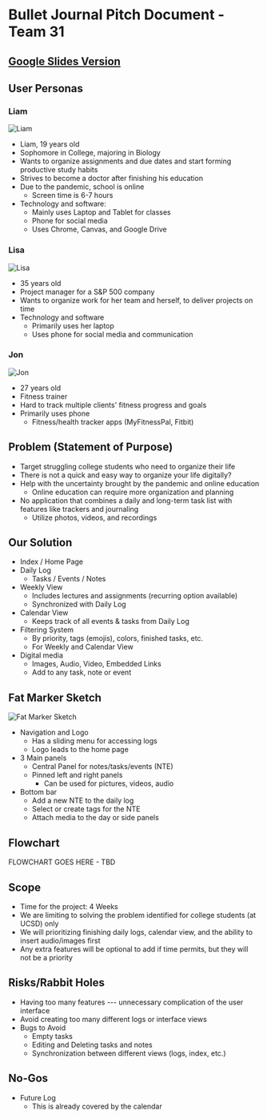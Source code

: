 # Bullet Journal Pitch Document - Team 31

## [Google Slides Version](https://docs.google.com/presentation/d/1LN0QaDYnQGybovSRNXuex7BkuSn9WxUcT-Q5lRLusqs/edit?usp=sharing)

## User Personas

### Liam

![Liam](images/liam.png)

- Liam, 19 years old
- Sophomore in College, majoring in Biology
- Wants to organize assignments and due dates and start forming productive study habits
- Strives to become a doctor after finishing his education
- Due to the pandemic, school is online
    - Screen time is 6-7 hours
- Technology and software:
    - Mainly uses Laptop and Tablet for classes
    - Phone for social media
    - Uses Chrome, Canvas, and Google Drive

### Lisa

![Lisa](images/lisa.png)

- 35 years old
- Project manager for a S&P 500 company
- Wants to organize work for her team and herself, to deliver projects on time
- Technology and software
    - Primarily uses her laptop
    - Uses phone for social media and communication

### Jon

![Jon](images/jon.png)

- 27 years old
- Fitness trainer
- Hard to track multiple clients' fitness progress and goals
- Primarily uses phone
    - Fitness/health tracker apps (MyFitnessPal, Fitbit)

## Problem (Statement of Purpose)

- Target struggling college students who need to organize their life
- There is not a quick and easy way to organize your life digitally?
- Help with the uncertainty brought by the pandemic and online education
    - Online education can require more organization and planning
- No application that combines a daily and long-term task list with features like trackers and journaling
    - Utilize photos, videos, and recordings

## Our Solution

- Index / Home Page
- Daily Log
    - Tasks / Events / Notes
- Weekly View
    - Includes lectures and assignments (recurring option available)
    - Synchronized with Daily Log
- Calendar View
    - Keeps track of all events & tasks from Daily Log
- Filtering System
    - By priority, tags (emojis), colors, finished tasks, etc.
    - For Weekly and Calendar View
- Digital media
    - Images, Audio, Video, Embedded Links
    - Add to any task, note or event

## Fat Marker Sketch

![Fat Marker Sketch](fat_marker.png)

- Navigation and Logo
    - Has a sliding menu for accessing logs
    - Logo leads to the home page
- 3 Main panels
    - Central Panel for notes/tasks/events (NTE)
    - Pinned left and right panels
        - Can be used for pictures, videos, audio
- Bottom bar
    - Add a new NTE to the daily log
    - Select or create tags for the NTE
    - Attach media to the day or side panels

## Flowchart

FLOWCHART GOES HERE - TBD

## Scope

- Time for the project: 4 Weeks
- We are limiting to solving the problem identified for college students (at UCSD) only
- We will prioritizing finishing daily logs, calendar view, and the ability to insert audio/images first
- Any extra features will be optional to add if time permits, but they will not be a priority

## Risks/Rabbit Holes

- Having too many features --- unnecessary complication of the user interface
- Avoid creating too many different logs or interface views
- Bugs to Avoid
    - Empty tasks
    - Editing and Deleting tasks and notes
    - Synchronization between different views (logs, index, etc.)

## No-Gos

- Future Log
    - This is already covered by the calendar
